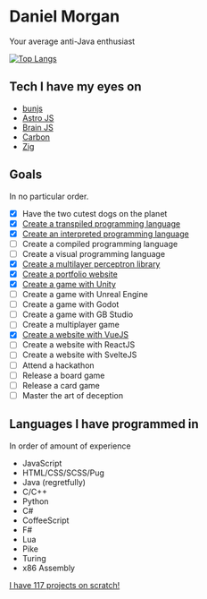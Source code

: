# Daniel Morgan
Your average anti-Java enthusiast

[![Top Langs](https://github-readme-stats.vercel.app/api/top-langs/?username=dmrgn&hide=css&layout=compact&theme=synthwave)](https://github.com/anuraghazra/github-readme-stats)

## Tech I have my eyes on
- [bunjs](https://bun.sh/)
- [Astro JS](https://astro.build/)
- [Brain JS](https://brain.js.org/#/)
- [Carbon](https://github.com/carbon-language/carbon-lang)
- [Zig](https://ziglang.org/learn/)

## Goals
In no particular order.
- [x] Have the two cutest dogs on the planet
- [x] [Create a transpiled programming language](https://github.com/Dmrgn/fcpl)
- [x] [Create an interpreted programming language](https://github.com/Dmrgn/brainparser)
- [ ] Create a compiled programming language
- [ ] Create a visual programming language
- [x] [Create a multilayer perceptron library](https://github.com/Dmrgn/perceptron-library)
- [x] [Create a portfolio website](https://github.com/Dmrgn/portfolio)
- [x] [Create a game with Unity](https://rocketraider.netlify.app)
- [ ] Create a game with Unreal Engine
- [ ] Create a game with Godot
- [ ] Create a game with GB Studio
- [ ] Create a multiplayer game
- [x] [Create a website with VueJS](https://github.com/Dmrgn/portfolio)
- [ ] Create a website with ReactJS
- [ ] Create a website with SvelteJS
- [ ] Attend a hackathon
- [ ] Release a board game
- [ ] Release a card game
- [ ] Master the art of deception

## Languages I have programmed in
In order of amount of experience
- JavaScript
- HTML/CSS/SCSS/Pug
- Java (regretfully)
- C/C++
- Python
- C#
- CoffeeScript
- F#
- Lua
- Pike
- Turing
- x86 Assembly

[I have 117 projects on scratch!](https://scratch.mit.edu/users/destroyer161drm/)

